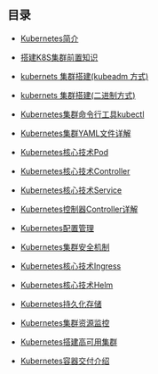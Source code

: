 ## 目录

- [Kubernetes简介](./docs/Kubernetes%E7%AE%80%E4%BB%8B.md)
- [搭建K8S集群前置知识](./docs/%E6%90%AD%E5%BB%BAK8S%E9%9B%86%E7%BE%A4%E5%89%8D%E7%BD%AE%E7%9F%A5%E8%AF%86.md)
- [kubernets 集群搭建(kubeadm 方式)](./docs/kubernets%20%E9%9B%86%E7%BE%A4%E6%90%AD%E5%BB%BA(kubeadm%20%E6%96%B9%E5%BC%8F).md)
- [kubernets 集群搭建(二进制方式)](./docs/kubernets%20%E9%9B%86%E7%BE%A4%E6%90%AD%E5%BB%BA(%E4%BA%8C%E8%BF%9B%E5%88%B6%E6%96%B9%E5%BC%8F).md)
- [Kubernetes集群命令行工具kubectl](./docs/Kubernetes%E9%9B%86%E7%BE%A4%E5%91%BD%E4%BB%A4%E8%A1%8C%E5%B7%A5%E5%85%B7kubectl.md)
- [Kubernetes集群YAML文件详解](./docs/Kubernetes集群YAML文件详解.md)
- [Kubernetes核心技术Pod](./docs/Kubernetes核心技术Pod.md)
- [Kubernetes核心技术Controller](./docs/Kubernetes核心技术Controller.md)
- [Kubernetes核心技术Service](./docs/Kubernetes核心技术Service.md)
- [Kubernetes控制器Controller详解](./docs/Kubernetes控制器Controller详解.md)
- [Kubernetes配置管理](./docs/Kubernetes配置管理.md)
- [Kubernetes集群安全机制](./docs/Kubernetes集群安全机制.md)
- [Kubernetes核心技术Ingress](./docs/Kubernetes核心技术Ingress.md)

- [Kubernetes核心技术Helm](./docs/Kubernetes核心技术Helm.md)

- [Kubernetes持久化存储](./docs/Kubernetes持久化存储.md)

- [Kubernetes集群资源监控](./docs/Kubernetes集群资源监控.md)

- [Kubernetes搭建高可用集群](./docs/Kubernetes搭建高可用集群.md)

- [Kubernetes容器交付介绍](./docs/Kubernetes容器交付介绍.md)